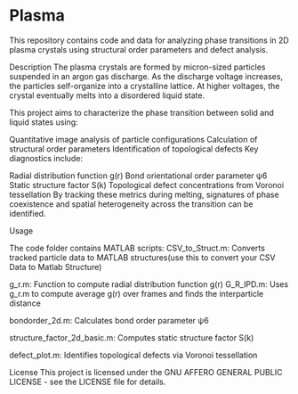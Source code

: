 # Plasma
This repository contains code and data for analyzing phase transitions in 2D plasma crystals using structural order parameters and defect analysis.

Description
The plasma crystals are formed by micron-sized particles suspended in an argon gas discharge. As the discharge voltage increases, the particles self-organize into a crystalline lattice. At higher voltages, the crystal eventually melts into a disordered liquid state.

This project aims to characterize the phase transition between solid and liquid states using:

Quantitative image analysis of particle configurations
Calculation of structural order parameters
Identification of topological defects
Key diagnostics include:

Radial distribution function g(r)
Bond orientational order parameter ψ6
Static structure factor S(k)
Topological defect concentrations from Voronoi tessellation
By tracking these metrics during melting, signatures of phase coexistence and spatial heterogeneity across the transition can be identified.

Usage

The code folder contains MATLAB scripts:
CSV_to_Struct.m: Converts tracked particle data to MATLAB structures(use this to convert your CSV Data to Matlab Structure)

g_r.m: Function to compute radial distribution function g(r)
G_R_IPD.m: Uses g_r.m to compute average g(r) over frames and finds the interparticle distance

bondorder_2d.m: Calculates bond order parameter ψ6

structure_factor_2d_basic.m: Computes static structure factor S(k)

defect_plot.m: Identifies topological defects via Voronoi tessellation

License
This project is licensed under the  GNU AFFERO GENERAL PUBLIC LICENSE - see the LICENSE file for details.
